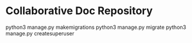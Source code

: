 # Collaborative Doc Repository


python3 manage.py makemigrations
python3 manage.py migrate
python3 manage.py createsuperuser


